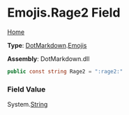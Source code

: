 # Emojis\.Rage2 Field

[Home](../../../README.md)

**Type**: [DotMarkdown](../../README.md)\.[Emojis](../README.md)

**Assembly**: DotMarkdown\.dll

```csharp
public const string Rage2 = ":rage2:"
```

### Field Value

System\.[String](https://docs.microsoft.com/en-us/dotnet/api/system.string)